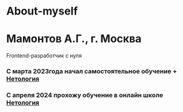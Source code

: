 # About-myself
# Мамонтов А.Г.,  г. Москва
Frontend-разработчик с нуля
### С марта 2023года начал самостоятельное обучение + [Нетология](https://netology.ru/)
### С апреля 2024 прохожу обучение в онлайн школе [Нетология](https://netology.ru/)

